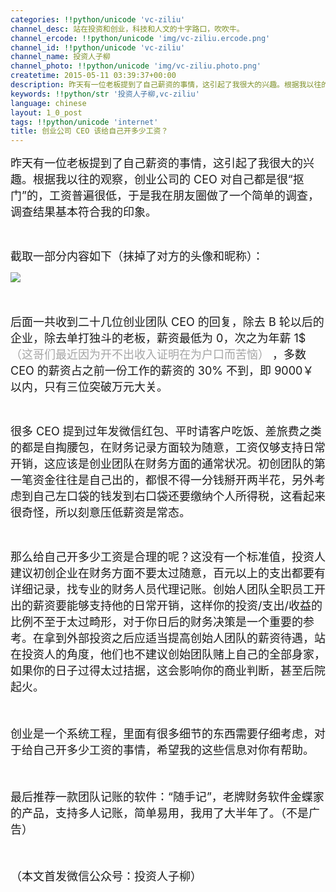 ```yaml
---
categories: !!python/unicode 'vc-ziliu'
channel_desc: 站在投资和创业，科技和人文的十字路口，吹吹牛。
channel_ercode: !!python/unicode 'img/vc-ziliu.ercode.png'
channel_id: !!python/unicode 'vc-ziliu'
channel_name: 投资人子柳
channel_photo: !!python/unicode 'img/vc-ziliu.photo.png'
createtime: 2015-05-11 03:39:37+00:00
description: 昨天有一位老板提到了自己薪资的事情，这引起了我很大的兴趣。根据我以往的观察，创业公司的 CEO 对自己都是很“抠门”的，工资普遍很低，于是我在朋友圈做了一个简单的调查，调查结果基本符合我的印象。
keywords: !!python/str '投资人子柳,vc-ziliu'
language: chinese
layout: 1_0_post
tags: !!python/unicode 'internet'
title: 创业公司 CEO 该给自己开多少工资？
---
```

<div class="rich_media_content" id="js_content">
<p>
<span style="font-size: 18px;">
          昨天有一位老板提到了自己薪资的事情，这引起了我很大的兴趣。根据我以往的观察，创业公司的 CEO 对自己都是很“抠门”的，工资普遍很低，于是我在朋友圈做了一个简单的调查，调查结果基本符合我的印象。
         </span>
</p>
<p>
<br/>
</p>
<p>
<span style="font-size: 18px;">
          截取一部分内容如下（抹掉了对方的头像和昵称）：
         </span>
</p>
<p>
<img data-ratio="1.4330708661417322" data-s="300,640" data-src="" data-type="jpeg" data-w="" src="{{ '/img/5pjrn0aic1L0uOiaZCBgXJZ5OFNRjicrQNxdZvsFCyLic67TOXVtIklAoGMIBa4iaibGIaQRpR8w2t6vKw1mbiaQasR4A.jpeg' | prepend: site.img | replace: '//','/' }}"/>
<br/>
</p>
<p>
<span style="font-size: 18px;">
<br/>
</span>
</p>
<p>
<span style="font-size: 18px;">
          后面一共收到二十几位创业团队 CEO 的回复，除去 B 轮以后的企业，除去单打独斗的老板，薪资最低为 0，次之为年薪 1$
          <span style="font-size: 18px; color: rgb(165, 165, 165);">
           （这哥们最近因为开不出收入证明在为户口而苦恼）
          </span>
          ，多数 CEO 的薪资占之前一份工作的薪资的 30% 不到，即 9000￥ 以内，只有三位突破万元大关。
         </span>
</p>
<p>
<br/>
</p>
<p>
<span style="font-size: 18px;">
          很多 CEO 提到过年发微信红包、平时请客户吃饭、差旅费之类的都是自掏腰包，在财务记录方面较为随意，工资仅够支持日常开销，这应该是创业团队在财务方面的通常状况。初创团队的第一笔资金往往是自己出的，都恨不得一分钱掰开两半花，另外考虑到自己左口袋的钱发到右口袋还要缴纳个人所得税，这看起来很奇怪，所以刻意压低薪资是常态。
         </span>
</p>
<p>
<br/>
</p>
<p>
<span style="font-size: 18px;">
          那么给自己开多少工资是合理的呢？这没有一个标准值，投资人建议初创企业在财务方面不要太过随意，百元以上的支出都要有详细记录，找专业的财务人员代理记账。创始人团队全职员工开出的薪资要能够支持他的日常开销，这样你的投资/支出/收益的比例不至于太过畸形，对于你日后的财务决策是一个重要的参考。在拿到外部投资之后应适当提高创始人团队的薪资待遇，站在投资人的角度，他们也不建议创始团队赌上自己的全部身家，如果你的日子过得太过拮据，这会影响你的商业判断，甚至后院起火。
         </span>
</p>
<p>
<span style="font-size: 18px;">
<br/>
</span>
</p>
<p>
<span style="font-size: 18px;">
          创业是一个系统工程，里面有很多细节的东西需要仔细考虑，对于给自己开多少工资的事情，希望我的这些信息对你有帮助。
         </span>
</p>
<p>
<span style="font-size: 18px;">
<br/>
</span>
</p>
<p>
<span style="font-size: 18px;">
          最后推荐一款团队记账的软件：“随手记”，老牌财务软件金蝶家的产品，支持多人记账，简单易用，我用了大半年了。（不是广告）
         </span>
</p>
<p>
<span style="font-size: 18px;">
<br/>
</span>
</p>
<p>
<span style="font-size: 18px;">
          （本文首发微信公众号：投资人子柳）
         </span>
</p>
</div>